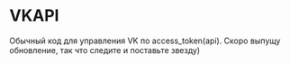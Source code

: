 # VKAPI
Обычный код для управления VK по access_token(api). Скоро выпущу обновление, так что следите и поставьте звезду)
